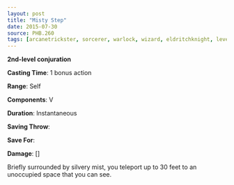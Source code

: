 ```yaml
---
layout: post
title: "Misty Step"
date: 2015-07-30
source: PHB.260
tags: [arcanetrickster, sorcerer, warlock, wizard, eldritchknight, level2, conjuration]
---
```


**2nd-level conjuration**

**Casting Time**: 1 bonus action

**Range**: Self

**Components**: V

**Duration**: Instantaneous

**Saving Throw**:

**Save For**:

**Damage**: []

Briefly surrounded by silvery mist, you teleport up to 30 feet to an unoccupied space that you can see.
